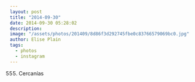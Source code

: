 ```yaml
---
layout: post
title: "2014-09-30"
date: 2014-09-30 05:28:02
description: 
image: "/assets/photos/201409/8d86f3d292745fbe0c83766579069bc0.jpg"
author: Elise Plain
tags: 
  - photos
  - instagram
---
```


555. Cercanías
<p></p>
